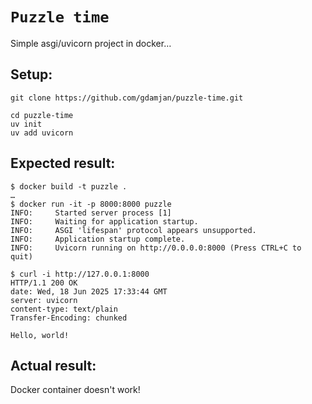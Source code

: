 # `Puzzle time`

Simple asgi/uvicorn project in docker…

## Setup:

```
git clone https://github.com/gdamjan/puzzle-time.git

cd puzzle-time
uv init
uv add uvicorn
```

## Expected result:
```
$ docker build -t puzzle .
…
$ docker run -it -p 8000:8000 puzzle
INFO:     Started server process [1]
INFO:     Waiting for application startup.
INFO:     ASGI 'lifespan' protocol appears unsupported.
INFO:     Application startup complete.
INFO:     Uvicorn running on http://0.0.0.0:8000 (Press CTRL+C to quit)
```

```
$ curl -i http://127.0.0.1:8000
HTTP/1.1 200 OK
date: Wed, 18 Jun 2025 17:33:44 GMT
server: uvicorn
content-type: text/plain
Transfer-Encoding: chunked

Hello, world!
```

## Actual result:

Docker container doesn't work!
